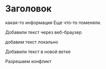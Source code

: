 # Заголовок
какая-то информация
Еще что-то поменяли.

Добавили текст через веб-браузер


добавим текст локально

Добавили текст в новой ветке


Разрешаем конфликт
